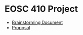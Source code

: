 # EOSC 410 Project

* [Brainstorming Document](https://paper.dropbox.com/doc/EOSC410-Final-Project-Brainstorming--AvXMN9Vz61ajyfUconnu2AC6AQ-fJSuXdsBq8CBuY6KUClHW)
* [Proposal](/PROPOSAL.md)
